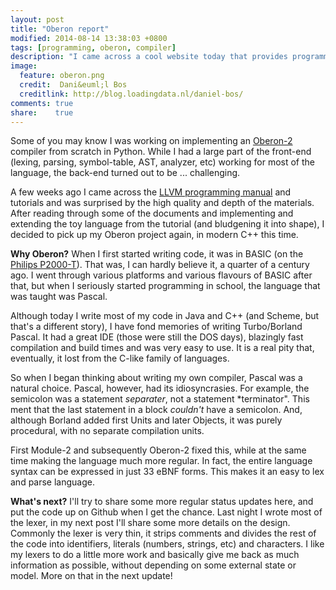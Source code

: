```yaml
---
layout: post
title: "Oberon report"
modified: 2014-08-14 13:38:03 +0800
tags: [programming, oberon, compiler]
description: "I came across a cool website today that provides programming challenges in several languages. This is a great resource for preparing for a technical interview. "
image:
  feature: oberon.png
  credit:  Dani&euml;l Bos
  creditlink: http://blog.loadingdata.nl/daniel-bos/
comments: true
share:    true
---
```

Some of you may know I was working on implementing an <a href="http://www.wikiwand.com/en/Oberon-2_(programming_language)" target="_BLANK">Oberon-2</a>
compiler from scratch in Python. While I had a large part of the front-end (lexing, parsing, symbol-table, AST, analyzer, etc) working for most of the
language, the back-end turned out to be ... challenging.

A few weeks ago I came across the <a href="http://llvm.org/docs/index.html" target="_BLANK">LLVM programming manual</a> and tutorials and was surprised by
the high quality and depth of the materials. After reading through some of the documents and implementing and extending the toy language from the tutorial
(and bludgening it into shape), I decided to pick up my Oberon project again, in modern C++ this time.

**Why Oberon?**
When I first started writing code, it was in BASIC (on the <a href="http://www.wikiwand.com/en/Philips_P2000" target="_BLANK">Philips P2000-T</a>). That was,
I can hardly believe it, a quarter of a century ago. I went through various platforms and various flavours of BASIC after that, but when I seriously started
programming in school, the language that was taught was Pascal.

Although today I write most of my code in Java and C++ (and Scheme, but that's a different story), I have fond memories of writing Turbo/Borland Pascal. It
had a great IDE (those were still the DOS days), blazingly fast compilation and build times and was very easy to use. It is a real pity that, eventually, it
lost from the C-like family of languages.

So when I began thinking about writing my own compiler, Pascal was a natural choice. Pascal, however, had its idiosyncrasies. For example, the semicolon was
a statement *separater*, not a statement *terminator". This ment that the last statement in a block *couldn't* have a semicolon. And, although Borland added
first Units and later Objects, it was purely procedural, with no separate compilation units.

First Module-2 and subsequently Oberon-2 fixed this, while at the same time making the language much more regular. In fact, the entire language syntax can be
expressed in just 33 eBNF forms. This makes it an easy to lex and parse language.

**What's next?**
I'll try to share some more regular status updates here, and put the code up on Github when I get the chance. Last night I wrote most of the lexer, in my
next post I'll share some more details on the design. Commonly the lexer is very thin, it strips comments and divides the rest of the code into identifiers,
literals (numbers, strings, etc) and characters. I like my lexers to do a little more work and basically give me back as much information as possible, without
depending on some external state or model. More on that in the next update!